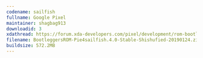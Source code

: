 ```yaml
---
codename: sailfish
fullname: Google Pixel
maintainer: shagbag913
downloadid: 3
xdathread: https://forum.xda-developers.com/pixel/development/rom-bootleggersrom-3-5-madstinky-t3877760/
filename: BootleggersROM-Pie4sailfish.4.0-Stable-Shishufied-20190124.zip
buildsize: 572.2MB
---
```


